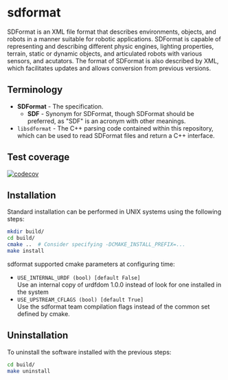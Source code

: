 # sdformat

SDFormat is an XML file format that describes environments, objects, and robots
in a manner suitable for robotic applications. SDFormat is capable of representing
and describing different physic engines, lighting properties, terrain, static
or dynamic objects, and articulated robots with various sensors, and acutators.
The format of SDFormat is also described by XML, which facilitates updates and
allows conversion from previous versions.

## Terminology

* **SDFormat** - The specification.
    * **SDF** - Synonym for SDFormat, though SDFormat should be preferred, as
      "SDF" is an acronym with other meanings.
* `libsdformat` - The C++ parsing code contained within this repository,
  which can be used to read SDFormat files and return a C++ interface.

## Test coverage

[![codecov](https://codecov.io/bb/osrf/sdformat/branch/default/graph/badge.svg)](https://codecov.io/bb/osrf/sdformat)

## Installation

Standard installation can be performed in UNIX systems using the following
steps:

```sh
mkdir build/
cd build/
cmake ..  # Consider specifying -DCMAKE_INSTALL_PREFIX=...
make install
```

sdformat supported cmake parameters at configuring time:

* `USE_INTERNAL_URDF (bool) [default False]` <br/>
  Use an internal copy of urdfdom 1.0.0 instead of look for one
  installed in the system
* `USE_UPSTREAM_CFLAGS (bool) [default True]` <br/>
  Use the sdformat team compilation flags instead of the common set defined
  by cmake.

## Uninstallation

To uninstall the software installed with the previous steps:

```sh
cd build/
make uninstall
```
